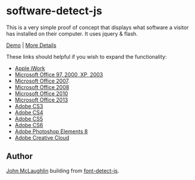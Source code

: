 # software-detect-js

This is a very simple proof of concept that displays what software a visitor has installed on their computer. It uses jquery & flash.

[Demo](http://johnmcl.github.io/software-detect-js/) | [More Details](https://medium.com/p/b436a0e031ac/)

These links should helpful if you wish to expand the functionality:


* [Apple iWork](http://support.apple.com/kb/ht5379)
* [Microsoft Office 97, 2000, XP, 2003](http://support.microsoft.com/kb/837463)
* [Microsoft Office 2007](http://support.microsoft.com/kb/924623).
* [Microsoft Office 2008](http://www.microsoft.com/typography/fonts/product.aspx?PID=147)
* [Microsoft Office 2010](http://support.microsoft.com/kb/2121313)
* [Microsoft Office 2013](http://support.microsoft.com/kb/2800393)
* [Adobe CS3](http://blogs.adobe.com/typblography/2007/04/cs3_bundled_fon.html)
* [Adobe CS4](http://www.adobe.com/type/browser/fontinstall/cs4installedfonts.html)
* [Adobe CS5](http://www.adobe.com/type/browser/fontinstall/cs5installedfonts.html)
* [Adobe CS6](http://www.adobe.com/type/browser/fontinstall/cs6installedfonts.html)
* [Adobe Photoshop Elements 8](http://techinch.com/blog/what-fonts-are-included-with-photoshop-cs4-cs5-and-elements-8)
* [Adobe Creative Cloud](http://www.adobe.com/products/type/creative-cloud-fonts.html)

## Author
[John McLaughlin](mailto:j@yar.com) building from [font-detect-js](https://github.com/gabriel/font-detect-js).
